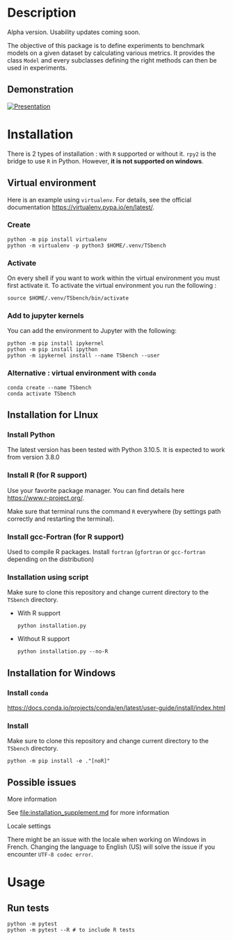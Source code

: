 # Description

Alpha version. Usability updates coming soon.

The objective of this package is to define experiments to benchmark
models on a given dataset by calculating various metrics. It provides
the class `Model` and every subclasses defining the right methods can
then be used in experiments.

## Demonstration

[![Presentation](https://img.youtube.com/vi/s0gMqWn-nXo/0.jpg)](https://www.youtube.com/watch?v=s0gMqWn-nXo)

# Installation

There is 2 types of installation : with `R` supported or without it.
`rpy2` is the bridge to use `R` in Python. However, **it is not
supported on windows**.

## Virtual environment

Here is an example using `virtualenv`. For details, see the official
documentation <https://virtualenv.pypa.io/en/latest/>.

### Create

``` shell
python -m pip install virtualenv
python -m virtualenv -p python3 $HOME/.venv/TSbench
```

### Activate

On every shell if you want to work within the virtual environment you
must first activate it. To activate the virtual environment you run the
following :

``` shell
source $HOME/.venv/TSbench/bin/activate
```

### Add to jupyter kernels

You can add the environment to Jupyter with the following:

``` shell
python -m pip install ipykernel
python -m pip install ipython
python -m ipykernel install --name TSbench --user
```

### Alternative : virtual environment with `conda`

``` shell
conda create --name TSbench
conda activate TSbench
```

## Installation for LInux

### Install Python

The latest version has been tested with Python 3.10.5. It is expected to
work from version 3.8.0

### Install R (for R support)

Use your favorite package manager. You can find details here
<https://www.r-project.org/>.

Make sure that terminal runs the command `R` everywhere (by settings
path correctly and restarting the terminal).

### Install gcc-Fortran (for R support)

Used to compile R packages. Install `fortran` (`gfortran` or
`gcc-fortran` depending on the distribution)

### Installation using script

Make sure to clone this repository and change current directory to the
`TSbench` directory.

-   With R support

    ``` shell
    python installation.py
    ```

-   Without R support

    ``` shell
    python installation.py --no-R
    ```

## Installation for Windows

### Install `conda`

<https://docs.conda.io/projects/conda/en/latest/user-guide/install/index.html>

### Install

Make sure to clone this repository and change current directory to the
`TSbench` directory.

``` shell
python -m pip install -e ."[noR]"
```

## Possible issues

More information

See [file:installation_supplement.md](installation_supplement.md) for
more information

Locale settings

There might be an issue with the locale when working on Windows in
French. Changing the language to English (US) will solve the issue if
you encounter `UTF-8 codec error`.

# Usage

## Run tests

``` shell
python -m pytest
python -m pytest --R # to include R tests
```
